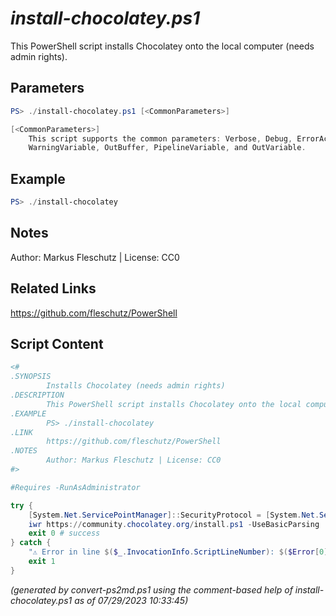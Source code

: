 *install-chocolatey.ps1*
================

This PowerShell script installs Chocolatey onto the local computer (needs admin rights).

Parameters
----------
```powershell
PS> ./install-chocolatey.ps1 [<CommonParameters>]

[<CommonParameters>]
    This script supports the common parameters: Verbose, Debug, ErrorAction, ErrorVariable, WarningAction, 
    WarningVariable, OutBuffer, PipelineVariable, and OutVariable.
```

Example
-------
```powershell
PS> ./install-chocolatey

```

Notes
-----
Author: Markus Fleschutz | License: CC0

Related Links
-------------
https://github.com/fleschutz/PowerShell

Script Content
--------------
```powershell
<#
.SYNOPSIS
        Installs Chocolatey (needs admin rights)
.DESCRIPTION
        This PowerShell script installs Chocolatey onto the local computer (needs admin rights).
.EXAMPLE
        PS> ./install-chocolatey
.LINK
        https://github.com/fleschutz/PowerShell
.NOTES
        Author: Markus Fleschutz | License: CC0
#>

#Requires -RunAsAdministrator

try {
	[System.Net.ServicePointManager]::SecurityProtocol = [System.Net.ServicePointManager]::SecurityProtocol -bor 3072
	iwr https://community.chocolatey.org/install.ps1 -UseBasicParsing | iex
	exit 0 # success
} catch {
	"⚠️ Error in line $($_.InvocationInfo.ScriptLineNumber): $($Error[0])"
	exit 1
}
```

*(generated by convert-ps2md.ps1 using the comment-based help of install-chocolatey.ps1 as of 07/29/2023 10:33:45)*
